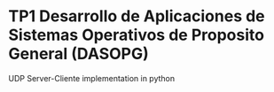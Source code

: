 # TP1 Desarrollo de Aplicaciones de Sistemas Operativos de Proposito General (DASOPG)
UDP Server-Cliente implementation in python
